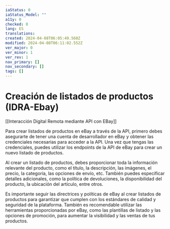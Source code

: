 ```yaml
---
iaStatus: 0
iaStatus_Model: ""
a11y: 0
checked: 0
lang: ES
translations: 
created: 2024-04-08T06:05:49.560Z
modified: 2024-04-08T06:11:02.552Z
ver_major: 0
ver_minor: 1
ver_rev: 1
nav_primary: []
nav_secondary: []
tags: []
---
```

# Creación de listados de productos (IDRA-Ebay)

[[Interacción Digital Remota mediante API con EBay]]

Para crear listados de productos en eBay a través de la API, primero debes asegurarte de tener una cuenta de desarrollador en eBay y obtener las credenciales necesarias para acceder a la API. Una vez que tengas las credenciales, puedes utilizar los endpoints de la API de eBay para crear un nuevo listado de productos.

Al crear un listado de productos, debes proporcionar toda la información relevante del producto, como el título, la descripción, las imágenes, el precio, la categoría, las opciones de envío, etc. También puedes especificar detalles adicionales, como la política de devoluciones, la disponibilidad del producto, la ubicación del artículo, entre otros.

Es importante seguir las directrices y políticas de eBay al crear listados de productos para garantizar que cumplen con los estándares de calidad y seguridad de la plataforma. También es recomendable utilizar las herramientas proporcionadas por eBay, como las plantillas de listado y las opciones de promoción, para aumentar la visibilidad y las ventas de tus productos.
